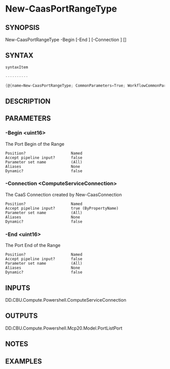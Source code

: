﻿New-CaasPortRangeType
===================

## SYNOPSIS

New-CaasPortRangeType -Begin <uint16> [-End <uint16>] [-Connection <ComputeServiceConnection>] [<CommonParameters>]


## SYNTAX
```powershell
syntaxItem                                                                                                       

----------                                                                                                       

{@{name=New-CaasPortRangeType; CommonParameters=True; WorkflowCommonParameters=False; parameter=System.Object[]}}
```

## DESCRIPTION


## PARAMETERS
### -Begin &lt;uint16&gt;
The Port Begin of the Range
```
Position?                    Named
Accept pipeline input?       false
Parameter set name           (All)
Aliases                      None
Dynamic?                     false
```
 
### -Connection &lt;ComputeServiceConnection&gt;
The CaaS Connection created by New-CaasConnection
```
Position?                    Named
Accept pipeline input?       true (ByPropertyName)
Parameter set name           (All)
Aliases                      None
Dynamic?                     false
```
 
### -End &lt;uint16&gt;
The Port End of the Range
```
Position?                    Named
Accept pipeline input?       false
Parameter set name           (All)
Aliases                      None
Dynamic?                     false
```

## INPUTS
DD.CBU.Compute.Powershell.ComputeServiceConnection


## OUTPUTS
DD.CBU.Compute.Powershell.Mcp20.Model.PortListPort


## NOTES


## EXAMPLES
